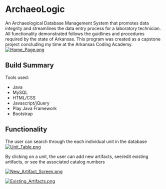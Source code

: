 # ArchaeoLogic
An Archaeological Database Management System that promotes data integrity and streamlines the data entry process for
a laboratory technician. All functionality demonstrated follows the guidlines and procedures required by the state of
Arkansas. This program was created as a capstone project concluding my time at the Arkansas Coding Academy.
[![Home_Page.png](https://i.postimg.cc/tgBf894w/Home_Page.png)](https://postimg.cc/Z9yVdt3x)
## Build Summary
Tools used:
- Java
- MySQL
- HTML/CSS
- Javascript/jQuery
- Play Java Framework
- Bootstrap

## Functionality
The user can search through the each individual unit in the database
[![Unit_Table.png](https://i.postimg.cc/KjJWpvKp/Unit_Table.png)](https://postimg.cc/SYYVJ4fc)

By clicking on a unit, the user can add new artifacts, see/edit existing artifacts, or see the associated 
catalog numbers

[![New_Artifact_Screen.png](https://i.postimg.cc/d3sQpB6s/New_Artifact_Screen.png)](https://postimg.cc/ZBQhy6X2)

[![Existing_Artifacts.png](https://i.postimg.cc/T1b8kWMd/Existing_Artifacts.png)](https://postimg.cc/vxGSTTZk)